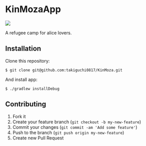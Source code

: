 KinMozaApp
==========

![](https://raw2.github.com/rejasupotaro/KinMoza/master/screenshot.png)

A refugee camp for alice lovers.

## Installation

Clone this repository:

```
$ git clone git@github.com:takiguchi0817/KinMoza.git
```

And install app:

```
$ ./gradlew installDebug
```

## Contributing

1. Fork it
2. Create your feature branch (`git checkout -b my-new-feature`)
3. Commit your changes (`git commit -am 'Add some feature'`)
4. Push to the branch (`git push origin my-new-feature`)
5. Create new Pull Request
